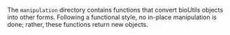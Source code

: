 The `manipulation` directory contains functions that convert bioUtils objects into other forms. Following a functional style, no in-place manipulation is done; rather, these functions return new objects.